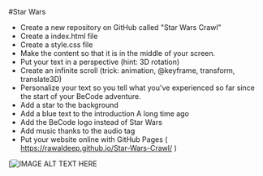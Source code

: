 #Star Wars
* Create a new repository on GitHub called "Star Wars Crawl"
* Create a index.html file
* Create a style.css file
* Make the content so that it is in the middle of your screen.
* Put your text in a perspective (hint: 3D rotation)
* Create an infinite scroll (trick: animation, @keyframe, transform, translate3D)
* Personalize your text so you tell what you've experienced so far since the start of your BeCode adventure.
* Add a star to the background
* Add a blue text to the introduction A long time ago
* Add the BeCode logo instead of Star Wars
* Add music thanks to the audio tag
* Put your website online with GitHub Pages ( https://rawaldeep.github.io/Star-Wars-Crawl/ )

[![IMAGE ALT TEXT HERE](https://raw.githubusercontent.com/becodeorg/ANT-Lamarr-1.8/master/01-De-weide/02-html-css/images/Star-Wars.jpg?token=ArLJRBCg4IN-s6QZGeji-2hkxw0FSJdUks5cJKbCwA%3D%3D)